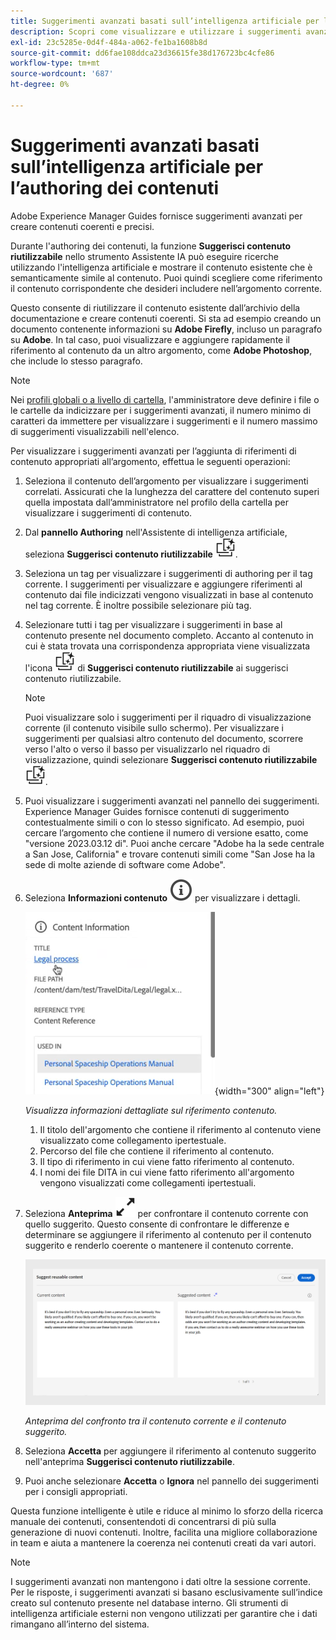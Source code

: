 ```yaml
---
title: Suggerimenti avanzati basati sull’intelligenza artificiale per l’authoring dei contenuti
description: Scopri come visualizzare e utilizzare i suggerimenti avanzati basati sull’intelligenza artificiale nell’editor web.
exl-id: 23c5285e-0d4f-484a-a062-fe1ba1608b8d
source-git-commit: dd6fae108ddca23d36615fe38d176723bc4cfe86
workflow-type: tm+mt
source-wordcount: '687'
ht-degree: 0%

---
```


# Suggerimenti avanzati basati sull’intelligenza artificiale per l’authoring dei contenuti

Adobe Experience Manager Guides fornisce suggerimenti avanzati per creare contenuti coerenti e precisi.

Durante l&#39;authoring dei contenuti, la funzione **Suggerisci contenuto riutilizzabile** nello strumento Assistente IA può eseguire ricerche utilizzando l&#39;intelligenza artificiale e mostrare il contenuto esistente che è semanticamente simile al contenuto. Puoi quindi scegliere come riferimento il contenuto corrispondente che desideri includere nell’argomento corrente.

Questo consente di riutilizzare il contenuto esistente dall’archivio della documentazione e creare contenuti coerenti. Si sta ad esempio creando un documento contenente informazioni su **Adobe Firefly**, incluso un paragrafo su **Adobe**. In tal caso, puoi visualizzare e aggiungere rapidamente il riferimento al contenuto da un altro argomento, come **Adobe Photoshop**, che include lo stesso paragrafo.
>[!NOTE]
>
> Nei [profili globali o a livello di cartella](../cs-install-guide/conf-folder-level.md#conf-ai-smart-suggestions), l&#39;amministratore deve definire i file o le cartelle da indicizzare per i suggerimenti avanzati, il numero minimo di caratteri da immettere per visualizzare i suggerimenti e il numero massimo di suggerimenti visualizzabili nell&#39;elenco.

Per visualizzare i suggerimenti avanzati per l’aggiunta di riferimenti di contenuto appropriati all’argomento, effettua le seguenti operazioni:


1. Seleziona il contenuto dell’argomento per visualizzare i suggerimenti correlati. Assicurati che la lunghezza del carattere del contenuto superi quella impostata dall’amministratore nel profilo della cartella per visualizzare i suggerimenti di contenuto.
1. Dal **pannello Authoring** nell&#39;Assistente di intelligenza artificiale, seleziona **Suggerisci contenuto riutilizzabile** ![ai icona di contenuto riutilizzabile ](./images/ai-suggest-reusable-content-icon.svg).

1. Seleziona un tag per visualizzare i suggerimenti di authoring per il tag corrente.  I suggerimenti per visualizzare e aggiungere riferimenti al contenuto dai file indicizzati vengono visualizzati in base al contenuto nel tag corrente. È inoltre possibile selezionare più tag.


1. Selezionare tutti i tag per visualizzare i suggerimenti in base al contenuto presente nel documento completo.  Accanto al contenuto in cui è stata trovata una corrispondenza appropriata viene visualizzata l&#39;icona ![&#128279;](./images/ai-suggest-reusable-content-icon.svg) di **Suggerisci contenuto riutilizzabile** ai suggerisci contenuto riutilizzabile.



   >[!NOTE]
   >
   > Puoi visualizzare solo i suggerimenti per il riquadro di visualizzazione corrente (il contenuto visibile sullo schermo). Per visualizzare i suggerimenti per qualsiasi altro contenuto del documento, scorrere verso l&#39;alto o verso il basso per visualizzarlo nel riquadro di visualizzazione, quindi selezionare **Suggerisci contenuto riutilizzabile** ![ai icona Suggerisci contenuto riutilizzabile ](./images/ai-suggest-reusable-content-icon.svg).


1. Puoi visualizzare i suggerimenti avanzati nel pannello dei suggerimenti.  Experience Manager Guides fornisce contenuti di suggerimento contestualmente simili o con lo stesso significato. Ad esempio, puoi cercare l’argomento che contiene il numero di versione esatto, come &quot;versione 2023.03.12 di&quot;. Puoi anche cercare &quot;Adobe ha la sede centrale a San Jose, California&quot; e trovare contenuti simili come &quot;San Jose ha la sede di molte aziende di software come Adobe&quot;.
1. Seleziona **Informazioni contenuto** ![Informazioni contenuto](images/smart-suggestions-content-info-icon.svg) per visualizzare i dettagli.

   ![Pannello informazioni contenuto](images/smart-suggestions-content-information.png){width="300" align="left"}

   *Visualizza informazioni dettagliate sul riferimento contenuto.*

   1. Il titolo dell&#39;argomento che contiene il riferimento al contenuto viene visualizzato come collegamento ipertestuale.
   1. Percorso del file che contiene il riferimento al contenuto.
   1. Il tipo di riferimento in cui viene fatto riferimento al contenuto.
   1. I nomi dei file DITA in cui viene fatto riferimento all&#39;argomento vengono visualizzati come collegamenti ipertestuali.
1. Seleziona **Anteprima** ![icona anteprima](./images/expand-icon.svg) per confrontare il contenuto corrente con quello suggerito. Questo consente di confrontare le differenze e determinare se aggiungere il riferimento al contenuto per il contenuto suggerito e renderlo coerente o mantenere il contenuto corrente.

   ![Suggerisci anteprima contenuto riutilizzabile](images/ai-assistant-suggest-reusable-content.png)

   *Anteprima del confronto tra il contenuto corrente e il contenuto suggerito.*

1. Seleziona **Accetta** per aggiungere il riferimento al contenuto suggerito nell&#39;anteprima **Suggerisci contenuto riutilizzabile**.
1. Puoi anche selezionare **Accetta** o **Ignora** nel pannello dei suggerimenti per i consigli appropriati.


Questa funzione intelligente è utile e riduce al minimo lo sforzo della ricerca manuale dei contenuti, consentendoti di concentrarsi di più sulla generazione di nuovi contenuti. Inoltre, facilita una migliore collaborazione in team e aiuta a mantenere la coerenza nei contenuti creati da vari autori.

>[!NOTE]
>
>I suggerimenti avanzati non mantengono i dati oltre la sessione corrente. Per le risposte, i suggerimenti avanzati si basano esclusivamente sull’indice creato sul contenuto presente nel database interno. Gli strumenti di intelligenza artificiale esterni non vengono utilizzati per garantire che i dati rimangano all’interno del sistema.
